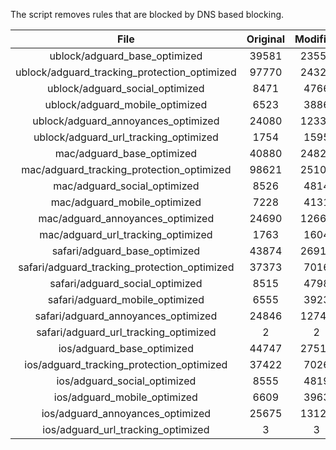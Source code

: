 The script removes rules that are blocked by DNS based blocking.


| File | Original | Modified |
|:----:|:-----:|:-----:|
| ublock/adguard_base_optimized | 39581 | 23558 |
| ublock/adguard_tracking_protection_optimized | 97770 | 24329 |
| ublock/adguard_social_optimized | 8471 | 4766 |
| ublock/adguard_mobile_optimized | 6523 | 3886 |
| ublock/adguard_annoyances_optimized | 24080 | 12334 |
| ublock/adguard_url_tracking_optimized | 1754 | 1595 |
| mac/adguard_base_optimized | 40880 | 24826 |
| mac/adguard_tracking_protection_optimized | 98621 | 25107 |
| mac/adguard_social_optimized | 8526 | 4814 |
| mac/adguard_mobile_optimized | 7228 | 4131 |
| mac/adguard_annoyances_optimized | 24690 | 12664 |
| mac/adguard_url_tracking_optimized | 1763 | 1604 |
| safari/adguard_base_optimized | 43874 | 26911 |
| safari/adguard_tracking_protection_optimized | 37373 | 7016 |
| safari/adguard_social_optimized | 8515 | 4798 |
| safari/adguard_mobile_optimized | 6555 | 3923 |
| safari/adguard_annoyances_optimized | 24846 | 12744 |
| safari/adguard_url_tracking_optimized | 2 | 2 |
| ios/adguard_base_optimized | 44747 | 27518 |
| ios/adguard_tracking_protection_optimized | 37422 | 7026 |
| ios/adguard_social_optimized | 8555 | 4819 |
| ios/adguard_mobile_optimized | 6609 | 3963 |
| ios/adguard_annoyances_optimized | 25675 | 13127 |
| ios/adguard_url_tracking_optimized | 3 | 3 |